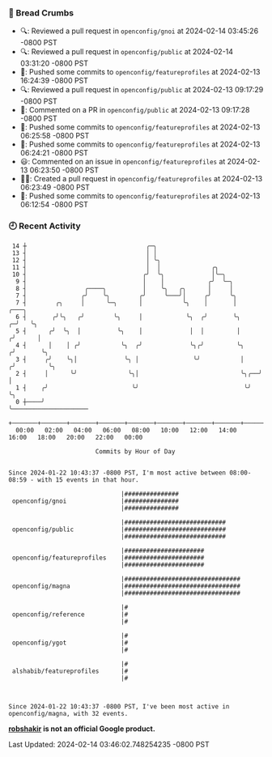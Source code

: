 ### 🍞 Bread Crumbs

 * 🔍: Reviewed a pull request in  `openconfig/gnoi` at 2024-02-14 03:45:26 -0800 PST
 * 🔍: Reviewed a pull request in  `openconfig/public` at 2024-02-14 03:31:20 -0800 PST
 * 🚢: Pushed some commits to `openconfig/featureprofiles` at 2024-02-13 16:24:39 -0800 PST
 * 🔍: Reviewed a pull request in  `openconfig/public` at 2024-02-13 09:17:29 -0800 PST
 * 💬: Commented on a PR in  `openconfig/public` at 2024-02-13 09:17:28 -0800 PST
 * 🚢: Pushed some commits to `openconfig/featureprofiles` at 2024-02-13 06:25:58 -0800 PST
 * 🚢: Pushed some commits to `openconfig/featureprofiles` at 2024-02-13 06:24:21 -0800 PST
 * 😃: Commented on an issue in `openconfig/featureprofiles` at 2024-02-13 06:23:50 -0800 PST
 * ✍🏼: Created a pull request in `openconfig/featureprofiles` at 2024-02-13 06:23:49 -0800 PST
 * 🚢: Pushed some commits to `openconfig/featureprofiles` at 2024-02-13 06:12:54 -0800 PST

### 🕘 Recent Activity
```
 14 ┼                                 ╭─╮
 13 ┤                                 │ │
 12 ┤                                 │ ╰╮
 11 ┤                                 │  │              ╭╮
 10 ┤                                ╭╯  ╰╮             │╰─╮
  9 ┤                                │    │            ╭╯  ╰─╮
  8 ┤                ╭────╮          │    ╰╮   ╭╮      │     │
  7 ┤               ╭╯    ╰╮        ╭╯     ╰───╯│     ╭╯     ╰╮
  7 ┤        ╭╮     │      ╰─╮      │           ╰╮    │       │           ╭───╮
  6 ┤       ╭╯╰╮   ╭╯        ╰╮     │            ╰╮  ╭╯       ╰╮        ╭─╯   ╰╮
  5 ┤      ╭╯  ╰╮  │          ╰╮    │             │  │         │       ╭╯      │
  4 ┤      │    │ ╭╯           ╰╮  ╭╯             ╰╮╭╯         ╰╮     ╭╯       ╰╮
  3 ┤     ╭╯    ╰╮│             ╰╮ │               ╰╯           │    ╭╯         ╰╮
  2 ┤     │      ╰╯              ╰╮│                            ╰╮╭──╯           │
  1 ┤    ╭╯                       ╰╯                             ╰╯              ╰╮
  0 ┼────╯                                                                        ╰─────────────────────
    +───────+───────+───────+───────+───────+───────+───────+───────+───────+───────+───────+───────+────
  00:00   02:00   04:00   06:00   08:00   10:00   12:00   14:00   16:00   18:00   20:00   22:00   00:00   

						Commits by Hour of Day


Since 2024-01-22 10:43:37 -0800 PST, I'm most active between 08:00-08:59 - with 15 events in that hour.

```



```
                               |###############
 openconfig/gnoi               |###############
                               |###############

                               |############################
 openconfig/public             |############################
                               |############################

                               |######################
 openconfig/featureprofiles    |######################
                               |######################

                               |################################
 openconfig/magna              |################################
                               |################################

                               |#
 openconfig/reference          |#
                               |#

                               |#
 openconfig/ygot               |#
                               |#

                               |#
 alshabib/featureprofiles      |#
                               |#



Since 2024-01-22 10:43:37 -0800 PST, I've been most active in openconfig/magna, with 32 events.

```
**[robshakir](mailto:robjs@google.com) is not an official Google product.**  


Last Updated: 2024-02-14 03:46:02.748254235 -0800 PST
